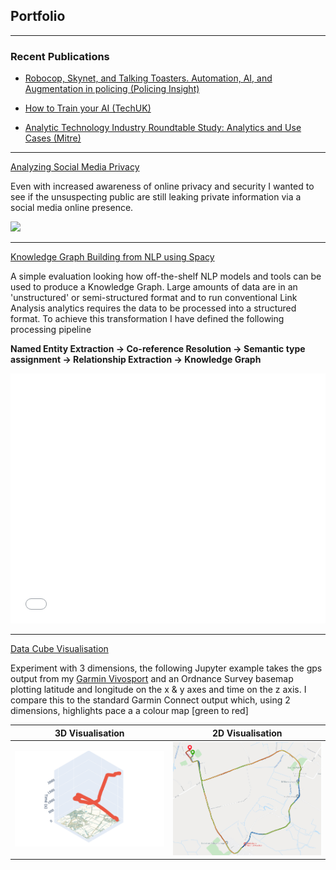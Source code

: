<link rel="stylesheet" href="css/md.css">

## Portfolio

---

### Recent Publications 

- [Robocop, Skynet, and Talking Toasters. Automation, AI, and Augmentation in policing (Policing Insight)](https://policinginsight.com/features/robocop-skynet-and-talking-toasters-automation-ai-and-augmentation-in-policing/)


- [How to Train your AI (TechUK)](https://www.techuk.org/resource/how-to-train-your-ai.html)

- [Analytic Technology Industry Roundtable Study: Analytics and Use Cases (Mitre)](http://www.technologyroundtable.org/pdfs/Analytics_and_Use_Cases_Study_IBM_SAS_11_25_16.pdf)

---
[Analyzing Social Media Privacy ](/pages/socialMediaPrivacy.md)

Even with increased awareness of online privacy and security I wanted to see if the unsuspecting public are still leaking private information via a social media online presence.
<div>
<img class="inline-gif" src="images/socialmedia/socialmedia.gif"   />
</div>

---
[Knowledge Graph Building from NLP using Spacy](/pages/linkanalysisNLP.md)

A simple evaluation looking how off-the-shelf NLP models and tools can be used to produce a Knowledge Graph. Large amounts of data are in an 'unstructured' or semi-structured format and to run conventional Link Analysis analytics requires the data to be processed into a structured format. To achieve this transformation I have defined the following processing pipeline

**Named Entity Extraction -> Co-reference Resolution -> Semantic type assignment -> Relationship Extraction -> Knowledge Graph**

<iframe src="../html/simplepipelineoutput.html" title="Simple Pipline Input" style="border:none;" width="100%" height="400px"></iframe>

---

[Data Cube Visualisation](/pages/datacube.md)

Experiment with 3 dimensions, the following Jupyter example takes the gps output from my [Garmin Vivosport](https://support.garmin.com/en-US/?identifier=563441244&tab=topics) and an Ordnance Survey basemap plotting latitude and longitude on the x & y axes and time on the z axis. I compare this to the standard Garmin Connect output which, using 2 dimensions, highlights pace a a colour map [green to red]  

| 3D Visualisation            | 2D Visualisation        |
| :-----------:               | :-----------: |
| <a href="/pages/datacube.html"><img src="images/datacube/datacube.png"  class="inline-img"  /></a>      | <a href="/pages/datacube.html"><img src="images/datacube/2drunning.png" class="inline-img" /></a>       |





